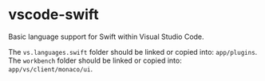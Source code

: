 # vscode-swift
Basic language support for Swift within Visual Studio Code.

The `vs.languages.swift` folder should be linked or copied into: `app/plugins`.
The `workbench` folder should be linked or copied into: `app/vs/client/monaco/ui`.
